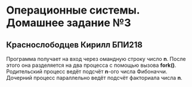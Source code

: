 # Операционные системы. Домашнее задание №3
## Краснослободцев Кирилл БПИ218
Программа получает на вход через омандную строку число <b>n</b>. После этого она разделяется на два процесса с помощью вызова <b>fork()</b>. Родительский процесс ведёт подсчёт <b>n</b>-ого числа Фибоначчи. Дочерний процесс параллельно ведёт подсчёт факториала числа <b>n</b>.
